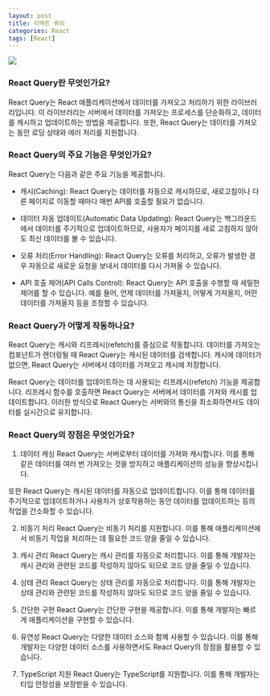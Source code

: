 ```yaml
---
layout: post
title: 리액트 쿼리
categories: React
tags: [React]
---
```


<img src="https://blog.goorm.io/wp-content/uploads/2021/06/y7Artboard-1.png" />

### React Query란 무엇인가요?

React Query는 React 애플리케이션에서 데이터를 가져오고 처리하기 위한 라이브러리입니다. 이 라이브러리는 서버에서 데이터를 가져오는 프로세스를 단순화하고, 데이터를 캐시하고 업데이트하는 방법을 제공합니다. 또한, React Query는 데이터를 가져오는 동안 로딩 상태와 에러 처리를 지원합니다.

### React Query의 주요 기능은 무엇인가요?

React Query는 다음과 같은 주요 기능을 제공합니다.

- 캐시(Caching): React Query는 데이터를 자동으로 캐시하므로, 새로고침이나 다른 페이지로 이동할 때마다 매번 API를 호출할 필요가 없습니다.

- 데이터 자동 업데이트(Automatic Data Updating): React Query는 백그라운드에서 데이터를 주기적으로 업데이트하므로, 사용자가 페이지를 새로 고침하지 않아도 최신 데이터를 볼 수 있습니다.

- 오류 처리(Error Handling): React Query는 오류를 처리하고, 오류가 발생한 경우 자동으로 새로운 요청을 보내서 데이터를 다시 가져올 수 있습니다.

- API 호출 제어(API Calls Control): React Query는 API 호출을 수행할 때 세밀한 제어를 할 수 있습니다. 예를 들어, 언제 데이터를 가져올지, 어떻게 가져올지, 어떤 데이터를 가져올지 등을 조정할 수 있습니다.

### React Query가 어떻게 작동하나요?

React Query는 캐시와 리프레시(refetch)를 중심으로 작동합니다. 데이터를 가져오는 컴포넌트가 렌더링될 때 React Query는 캐시된 데이터를 검색합니다. 캐시에 데이터가 없으면, React Query는 서버에서 데이터를 가져오고 캐시에 저장합니다.

React Query는 데이터를 업데이트하는 데 사용되는 리프레시(refetch) 기능을 제공합니다. 리프레시 함수를 호출하면 React Query는 서버에서 데이터를 가져와 캐시를 업데이트합니다. 이러한 방식으로 React Query는 서버와의 통신을 최소화하면서도 데이터를 실시간으로 유지합니다.

### React Query의 장점은 무엇인가요?

1. 데이터 캐싱
   React Query는 서버로부터 데이터를 가져와 캐시합니다. 이를 통해 같은 데이터를 여러 번 가져오는 것을 방지하고 애플리케이션의 성능을 향상시킵니다.

또한 React Query는 캐시된 데이터를 자동으로 업데이트합니다. 이를 통해 데이터를 주기적으로 업데이트하거나 사용자가 상호작용하는 동안 데이터를 업데이트하는 등의 작업을 간소화할 수 있습니다.

2. 비동기 처리
   React Query는 비동기 처리를 지원합니다. 이를 통해 애플리케이션에서 비동기 작업을 처리하는 데 필요한 코드 양을 줄일 수 있습니다.

3. 캐시 관리
   React Query는 캐시 관리를 자동으로 처리합니다. 이를 통해 개발자는 캐시 관리와 관련된 코드를 작성하지 않아도 되므로 코드 양을 줄일 수 있습니다.

4. 상태 관리
   React Query는 상태 관리를 자동으로 처리합니다. 이를 통해 개발자는 상태 관리와 관련된 코드를 작성하지 않아도 되므로 코드 양을 줄일 수 있습니다.

5. 간단한 구현
   React Query는 간단한 구현을 제공합니다. 이를 통해 개발자는 빠르게 애플리케이션을 구현할 수 있습니다.

6. 유연성
   React Query는 다양한 데이터 소스와 함께 사용할 수 있습니다. 이를 통해 개발자는 다양한 데이터 소스를 사용하면서도 React Query의 장점을 활용할 수 있습니다.

7. TypeScript 지원
   React Query는 TypeScript를 지원합니다. 이를 통해 개발자는 타입 안정성을 보장받을 수 있습니다.

